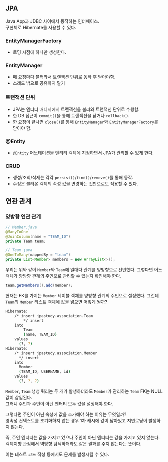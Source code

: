## JPA
Java App과 JDBC 사이에서 동작하는 인터페이스.  
구현체로 Hibernate를 사용할 수 있다.

### EntityManagerFactory
- 로딩 시점에 하나만 생성한다.

### EntityManager
- 매 요청마다 불러와서 트랜잭션 단위로 동작 후 닫아야함.
- 스레드 밖으로 공유하지 말기

### 트랜잭션 단위
- JPA는 엔티티 매니저에서 트랜잭션을 불러와 트랜잭션 단위로 수행함.
- 한 DB 접근이 `commit()`을 통해 트랜잭션을 닫거나 `rollback()`.
- 한 요청이 끝나면 `close()`를 통해 `EntityManager`와 `EntityManagerFactory`를 닫아야 함.

### @Entity
- `@Entity` 어노테이션을 엔티티 객체에 지정하면서 JPA가 관리할 수 있게 한다.

### CRUD
- 생성/조회/삭제는 각각 `persist()`/`find()`/`remove()`를 통해 동작.
- 수정은 불러온 객체의 속성 값을 변경하는 것만으로도 적용할 수 있다.


## 연관 관계

### 양방향 연관 관계
```java
// Member.java
@ManyToOne
@JoinColumn(name = "TEAM_ID")
private Team team;

// Team.java
@OneToMany(mappedBy = "team")
private List<Member> members = new ArrayList<>();
```

우리는 위와 같이  `Member`와 `Team`에 일대다 관계를 양방향으로 선언했다.
그렇다면 어느 객체가 양방향 관계의 주인으로 관리할 수 있는지 확인해야 한다.

```java
team.getMembers().add(member);
```

현재는 FK를 가지는 `Member` 테이블 객체를 양방향 관계의 주인으로 설정했다.
그런데 `Team`의 `Member` 리스트 객체에 값을 넣으면 어떻게 될까?

```bash
Hibernate:
    /* insert jpastudy.association.Team
        */ insert
    into
        Team
        (name, TEAM_ID)
    values
      (?, ?)
Hibernate:
    /* insert jpastudy.association.Member
      */ insert
    into
      Member
      (TEAM_ID, USERNAME, id)
    values
      (?, ?, ?)
```

`Member`, `Team` 생성 쿼리는 두 개가 발생하더라도 `Member`가 관리하는 `Team` FK는 NULL 값이 삽입된다.  
그러니 주인과 주인이 아닌 엔터티 모두 값을 설정해야 한다.

그렇다면 주인이 아닌 속성에 값을 추가해야 하는 이유는 무엇일까?  
영속성 컨텍스트를 초기화하지 않는 경우 1차 캐시에 값이 남아있고 지연로딩이 발생하지 않는다.  

즉, 주인 엔티티는 값을 가지고 있으나 주인이 아닌 엔티티는 값을 가지고 있지 않는다.  
객체지향 관점에서 역방향 탐색하더라도 같은 결과를 주지 않는다는 뜻이다.  

이는 테스트 코드 작성 등에서도 문제를 발생시킬 수 있다.


